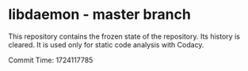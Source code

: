 # libdaemon - master branch

This repository contains the frozen state of the repository.
Its history is cleared. It is used only for static code
analysis with Codacy.

Commit Time: 1724117785
